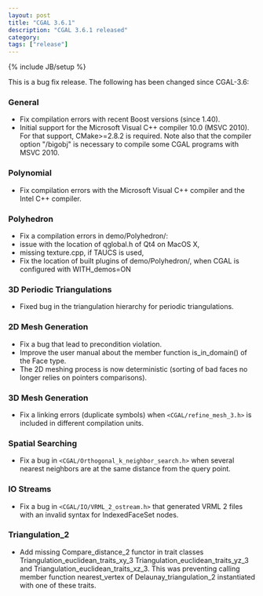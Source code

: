 ```yaml
---
layout: post
title: "CGAL 3.6.1"
description: "CGAL 3.6.1 released"
category:
tags: ["release"]
---
```

{% include JB/setup %}
<p>
  This is a bug fix release. The following has been changed
  since CGAL-3.6:</p>

<h3>General</h3>

<ul>
  <li> Fix compilation errors with recent Boost versions (since 1.40).</li>

  <li> Initial support for the Microsoft Visual C++ compiler 10.0 (MSVC
    2010). For that support, CMake>=2.8.2 is required.
    Note also that the compiler option "/bigobj" is necessary to compile
    some CGAL programs with MSVC 2010.</li>
</ul>


<h3>Polynomial</h3>
<ul>
  <li>Fix compilation errors with the Microsoft Visual C++ compiler and the
    Intel C++ compiler.</li>
</ul>

<h3> Polyhedron</h3>
<ul>
  <li> Fix a compilation errors in demo/Polyhedron/:</li>
  <li> issue with the location of qglobal.h of Qt4 on MacOS X,</li>
  <li> missing texture.cpp, if TAUCS is used,</li>
  <li> Fix the location of built plugins of demo/Polyhedron/, when CGAL is
    configured with WITH_demos=ON</li>
</ul>

<h3> 3D Periodic Triangulations</h3>
<ul>
  <li> Fixed bug in the triangulation hierarchy for periodic triangulations.</li>
</ul>

<h3> 2D Mesh Generation</h3>
<ul>
  <li> Fix a bug that lead to precondition violation.</li>
  <li> Improve the user manual about the member function is_in_domain() of the
    Face type.</li>
  <li> The 2D meshing process is now deterministic (sorting of bad faces no
    longer relies on pointers comparisons).</li>
</ul>

<h3> 3D Mesh Generation</h3>
<ul>
  <li>Fix a linking errors (duplicate symbols) when <code>&lt;CGAL/refine_mesh_3.h&gt;</code> is
    included in different compilation units.</li>
</ul>

<h3> Spatial Searching</h3>
<ul>
  <li> Fix a bug in <code>&lt;CGAL/Orthogonal_k_neighbor_search.h&gt;</code> when several
    nearest neighbors are at the same distance from the query point.</li>
</ul>

<h3> IO Streams</h3>
<ul>
  <li>Fix a bug in <code>&lt;CGAL/IO/VRML_2_ostream.h&gt;</code> that generated VRML 2 files with
    an invalid syntax for IndexedFaceSet nodes.</li>
</ul>

<h3> Triangulation_2</h3>
<ul>
  <li> Add missing Compare_distance_2 functor in trait classes Triangulation_euclidean_traits_xy_3
    Triangulation_euclidean_traits_yz_3 and Triangulation_euclidean_traits_xz_3.
    This was preventing calling member function nearest_vertex of Delaunay_triangulation_2
    instantiated with one of these traits.</li>
</ul>
